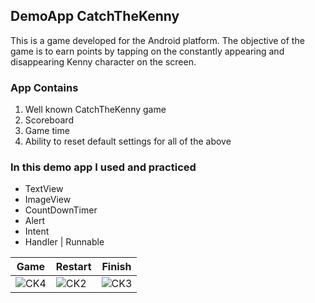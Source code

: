 ## DemoApp CatchTheKenny
This is a game developed for the Android platform. The objective of the game is to earn points by tapping on the constantly appearing and disappearing Kenny character on the screen.
### App Contains
1. Well known CatchTheKenny game
2. Scoreboard
3. Game time
4. Ability to reset default settings for all of the above

### In this demo app I used and practiced
- TextView
- ImageView
- CountDownTimer
- Alert
- Intent
- Handler | Runnable

| Game | Restart  | Finish  |
| ------------ | ------------ | ------------ |
| ![CK4](https://github.com/emreosmanc/DemoAppCatchTheKenny/assets/160953680/ce8ff365-67c7-44d5-a1d7-cae0e97f607d)  | ![CK2](https://github.com/emreosmanc/DemoAppCatchTheKenny/assets/160953680/62f1d9c3-f1af-498d-8975-5f0cc40340b6)  | ![CK3](https://github.com/emreosmanc/DemoAppCatchTheKenny/assets/160953680/7876b909-57f2-4958-8652-30cde1d61cc0)  |
